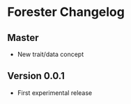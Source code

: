 # Forester Changelog

## Master
- New trait/data concept

## Version 0.0.1
- First experimental release
